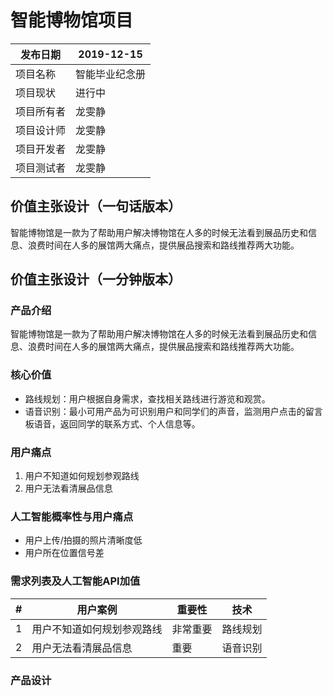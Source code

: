 # 智能博物馆项目


| 发布日期   | 2019-12-15     |
| ---------- | -------------- |
| 项目名称   | 智能毕业纪念册 |
| 项目现状   | 进行中         |
| 项目所有者 | 龙雯静         |
| 项目设计师 | 龙雯静         |
| 项目开发者 | 龙雯静         |
| 项目测试者 | 龙雯静         |

## 价值主张设计（一句话版本）
智能博物馆是一款为了帮助用户解决博物馆在人多的时候无法看到展品历史和信息、浪费时间在人多的展馆两大痛点，提供展品搜索和路线推荐两大功能。

## 价值主张设计（一分钟版本）
### 产品介绍
智能博物馆是一款为了帮助用户解决博物馆在人多的时候无法看到展品历史和信息、浪费时间在人多的展馆两大痛点，提供展品搜索和路线推荐两大功能。

### 核心价值
- 路线规划：用户根据自身需求，查找相关路线进行游览和观赏。
- 语音识别：最小可用产品为可识别用户和同学们的声音，监测用户点击的留言板语音，返回同学的联系方式、个人信息等。

### 用户痛点
1. 用户不知道如何规划参观路线
1. 用户无法看清展品信息

### 人工智能概率性与用户痛点
- 用户上传/拍摄的照片清晰度低
- 用户所在位置信号差

### 需求列表及人工智能API加值

| #   | 用户案例                                        | 重要性   | 技术     |
| --- | ----------------------------------------------- | -------- | -------- |
| 1   | 用户不知道如何规划参观路线 | 非常重要 | 路线规划 |
| 2   | 用户无法看清展品信息                | 重要     | 语音识别 |



### 产品设计



